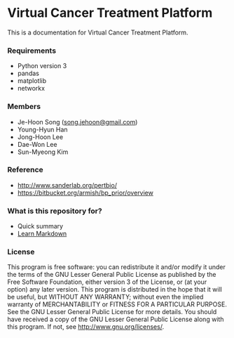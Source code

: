 # Virtual Cancer Treatment Platform #
This is a documentation for Virtual Cancer Treatment Platform. 

### Requirements ###
* Python version 3 
* pandas
* matplotlib
* networkx

### Members ###
* Je-Hoon Song (song.jehoon@gmail.com)
* Young-Hyun Han 
* Jong-Hoon Lee 
* Dae-Won Lee
* Sun-Myeong Kim 

### Reference ###
* http://www.sanderlab.org/pertbio/
* https://bitbucket.org/armish/bp_prior/overview

### What is this repository for? ###
* Quick summary
* [Learn Markdown](https://bitbucket.org/tutorials/markdowndemo)

### License ###
This program is free software: you can redistribute it and/or modify it under the terms of the GNU Lesser General Public License as published by the Free Software Foundation, either version 3 of the License, or (at your option) any later version.
This program is distributed in the hope that it will be useful, but WITHOUT ANY WARRANTY; without even the implied warranty of MERCHANTABILITY or FITNESS FOR A PARTICULAR PURPOSE. See the GNU Lesser General Public License for more details.
You should have received a copy of the GNU Lesser General Public License along with this program. If not, see http://www.gnu.org/licenses/.
